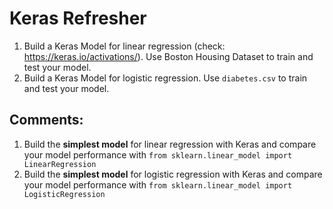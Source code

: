 # Keras Refresher

1. Build a Keras Model for linear regression (check: https://keras.io/activations/). Use Boston Housing Dataset to train and test your model.
1. Build a Keras Model for logistic regression. Use `diabetes.csv` to train and test your model.

## Comments:

1. Build the **simplest model** for linear regression with Keras and compare your model performance with `from sklearn.linear_model import LinearRegression`
1. Build the **simplest model** for logistic regression with Keras and compare your model performance with `from sklearn.linear_model import LogisticRegression`
